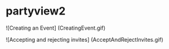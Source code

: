 partyview2
==========

![Creating an Event] 
(CreatingEvent.gif)

![Accepting and rejecting invites] 
(AcceptAndRejectInvites.gif)
